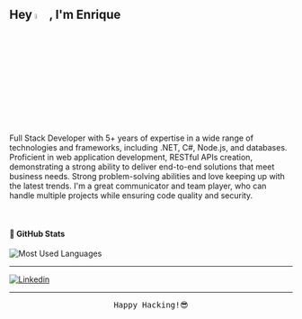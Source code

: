 
<h2>Hey <img src="https://media.giphy.com/media/hvRJCLFzcasrR4ia7z/giphy.gif" width="5%">, I'm Enrique</h2>


Full Stack Developer with 5+ years of expertise in a wide range of technologies and frameworks, including .NET, C#, Node.js, and databases. Proficient in web application development, RESTful APIs creation, demonstrating a strong ability to deliver end-to-end solutions that meet business needs. Strong problem-solving abilities and love keeping up with the latest trends. I'm a great communicator and team player, who can handle multiple projects while ensuring code quality and security.

<br />

#### 🚀 GitHub Stats


<p>
    <img src="https://github-readme-stats.vercel.app/api/top-langs/?username=eromerodev&layout=compact" alt="Most Used Languages">
</p>


<hr />




[![Linkedin](https://img.shields.io/badge/-Linkedin-blue?style=flat-square&logo=Linkedin&logoColor=white&link=https://www.linkedin.com/in/errv/)](https://www.linkedin.com/in/errv/)


<hr />
<div align="center">
    <samp>Happy Hacking!😎</samp>
</div>
